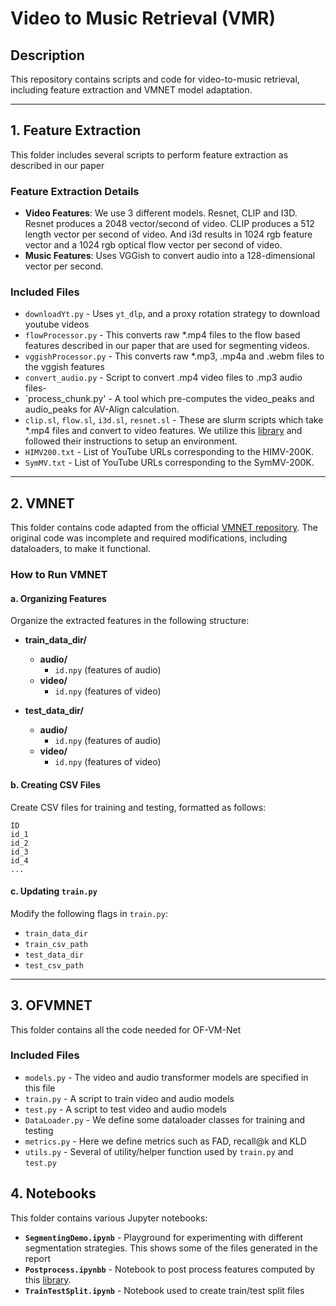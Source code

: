 # Video to Music Retrieval (VMR)

## Description  
This repository contains scripts and code for video-to-music retrieval, including feature extraction and VMNET model adaptation.

---

## 1. Feature Extraction  
This folder includes several scripts to perform feature extraction as described in our paper

### **Feature Extraction Details**  
- **Video Features**: We use 3 different models.  Resnet, CLIP and I3D.  Resnet produces a 2048 vector/second of video.  CLIP produces a 512 length vector per second of video.  And i3d results in 1024 rgb feature vector and a 1024 rgb optical flow vector per second of video.
- **Music Features**: Uses VGGish to convert audio into a 128-dimensional vector per second.  

### **Included Files**  
- `downloadYt.py` - Uses `yt_dlp`, and a proxy rotation strategy to download youtube videos
- `flowProcessor.py` - This converts raw *.mp4 files to the flow based features described in our paper that are used for segmenting videos.
- `vggishProcessor.py` - This converts raw *.mp3, .mp4a and .webm files to the vggish features
- `convert_audio.py` - Script to convert .mp4 video files to .mp3 audio files-
- `process_chunk.py' - A tool which pre-computes the video_peaks and audio_peaks for AV-Align calculation.
- `clip.sl`, `flow.sl`, `i3d.sl`, `resnet.sl` - These are slurm scripts which take *.mp4 files and convert to video features.  We utilize this [library](https://v-iashin.github.io/video_features/) and followed their instructions to setup an environment.
- `HIMV200.txt` - List of YouTube URLs corresponding to the HIMV-200K.
- `SymMV.txt` - List of YouTube URLs corresponding to the SymMV-200K.

---

## 2. VMNET  
This folder contains code adapted from the official [VMNET repository](https://github.com/csehong/VM-NET). The original code was incomplete and required modifications, including dataloaders, to make it functional.  

### **How to Run VMNET**  

#### **a. Organizing Features**  
Organize the extracted features in the following structure:  

- **train_data_dir/**  
  - **audio/**  
    - `id.npy` (features of audio)  
  - **video/**  
    - `id.npy` (features of video)  

- **test_data_dir/**  
  - **audio/**  
    - `id.npy` (features of audio)  
  - **video/**  
    - `id.npy` (features of video)  


#### **b. Creating CSV Files**  
Create CSV files for training and testing, formatted as follows:  

```
ID
id_1
id_2
id_3
id_4
...
```

#### **c. Updating `train.py`**  
Modify the following flags in `train.py`:  
- `train_data_dir`  
- `train_csv_path`  
- `test_data_dir`  
- `test_csv_path`  

---

## 3. OFVMNET
This folder contains all the code needed for OF-VM-Net
### **Included Files**  
- `models.py` - The video and audio transformer models are specified in this file
- `train.py` - A script to train video and audio models
- `test.py` - A script to test video and audio models
- `DataLoader.py` - We define some dataloader classes for training and testing
- `metrics.py` - Here we define metrics such as FAD, recall@k and KLD
- `utils.py` - Several of utility/helper function used by `train.py` and `test.py`


## 4. Notebooks  
This folder contains various Jupyter notebooks:  

- **`SegmentingDemo.ipynb`** - Playground for experimenting with different segmentation strategies.  This shows some of the files generated in the report 
- **`Postprocess.ipynbb`** - Notebook to post process features computed by this [library](https://v-iashin.github.io/video_features/).
- **`TrainTestSplit.ipynb`** - Notebook used to create train/test split files  
